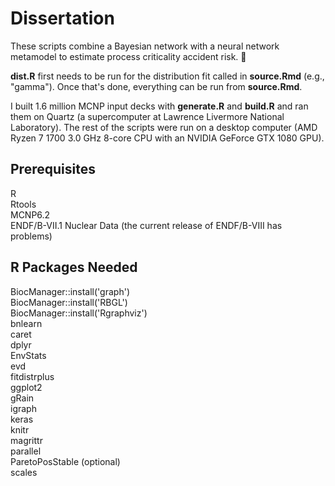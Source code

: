 # Dissertation

These scripts combine a Bayesian network with a neural network metamodel to estimate process criticality accident risk. 🤯

**dist.R** first needs to be run for the distribution fit called in **source.Rmd** (e.g., "gamma"). Once that's done, everything can be run from **source.Rmd**.

I built 1.6 million MCNP input decks with **generate.R** and **build.R** and ran them on Quartz (a supercomputer at Lawrence Livermore National Laboratory). The rest of the scripts were run on a desktop computer (AMD Ryzen 7 1700 3.0 GHz 8-core CPU with an NVIDIA GeForce GTX 1080 GPU).

## Prerequisites
R  
Rtools  
MCNP6.2  
ENDF/B-VII.1 Nuclear Data (the current release of ENDF/B-VIII has problems)  

## R Packages Needed
BiocManager::install('graph')  
BiocManager::install('RBGL')  
BiocManager::install('Rgraphviz')  
bnlearn  
caret  
dplyr  
EnvStats  
evd  
fitdistrplus  
ggplot2  
gRain  
igraph  
keras  
knitr  
magrittr  
parallel  
ParetoPosStable (optional)  
scales  
